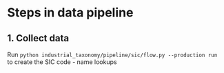 # Steps in data pipeline

## 1. Collect data

Run `python industrial_taxonomy/pipeline/sic/flow.py --production run` to create the SIC code - name lookups
